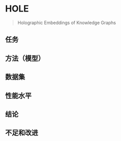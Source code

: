 # HOLE

> Holographic Embeddings of Knowledge Graphs



## 任务



## 方法（模型）



## 数据集



## 性能水平



## 结论



## 不足和改进